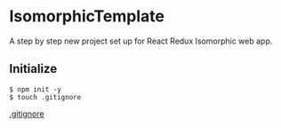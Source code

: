 # IsomorphicTemplate

A step by step new project set up for React Redux Isomorphic web app.

## Initialize

```
$ npm init -y
$ touch .gitignore
```

[.gitignore](.gitignore)
